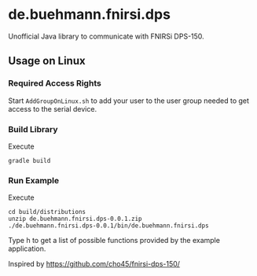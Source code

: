 # de.buehmann.fnirsi.dps

Unofficial Java library to communicate with FNIRSi DPS-150.

## Usage on Linux

### Required Access Rights

Start ```AddGroupOnLinux.sh``` to add your user to the user group
needed to get access to the serial device.

### Build Library

Execute

```
gradle build
```

### Run Example

Execute

```
cd build/distributions
unzip de.buehmann.fnirsi.dps-0.0.1.zip
./de.buehmann.fnirsi.dps-0.0.1/bin/de.buehmann.fnirsi.dps
```

Type h to get a list of possible functions provided by the example
application.



Inspired by https://github.com/cho45/fnirsi-dps-150/

